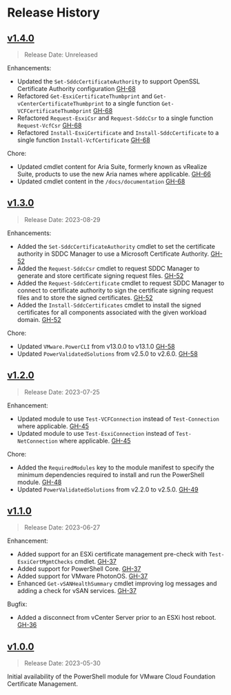# Release History

## [v1.4.0](https://github.com/vmware/powershell-module-for-vmware-cloud-foundation-certificate-management/releases/tag/v1.4.0)

> Release Date: Unreleased

Enhancements:
- Updated the `Set-SddcCertificateAuthority` to support OpenSSL Certificate Authority configuration [GH-68](https://github.com/vmware/powershell-module-for-vmware-cloud-foundation-certificate-management/pull/68)
- Refactored `Get-EsxiCertificateThumbprint` and `Get-vCenterCertificateThumbprint` to a single function `Get-VCFCertificateThumbprint` [GH-68](https://github.com/vmware/powershell-module-for-vmware-cloud-foundation-certificate-management/pull/68)
- Refactored `Request-EsxiCsr` and `Request-SddcCsr` to a single function `Request-VcfCsr` [GH-68](https://github.com/vmware/powershell-module-for-vmware-cloud-foundation-certificate-management/pull/68)
- Refactored `Install-EsxiCertificate` and `Install-SddcCertificate` to a single function `Install-VcfCertificate` [GH-68](https://github.com/vmware/powershell-module-for-vmware-cloud-foundation-certificate-management/pull/68)

Chore:

- Updated cmdlet content for Aria Suite, formerly known as vRealize Suite, products to use the new Aria names where applicable. [GH-66](https://github.com/vmware/powershell-module-for-vmware-cloud-foundation-certificate-management/pull/66)
- Updated cmdlet content in the `/docs/documentation` [GH-68](https://github.com/vmware/powershell-module-for-vmware-cloud-foundation-certificate-management/pull/68)

## [v1.3.0](https://github.com/vmware/powershell-module-for-vmware-cloud-foundation-certificate-management/releases/tag/v1.3.0)

> Release Date: 2023-08-29

Enhancements:

- Added the `Set-SddcCertificateAuthority` cmdlet to set the certificate authority in SDDC Manager to use a Microsoft Certificate Authority. [GH-52](https://github.com/vmware/powershell-module-for-vmware-cloud-foundation-certificate-management/pull/52)
- Added the `Request-SddcCsr` cmdlet to request SDDC Manager to generate and store certificate signing request files. [GH-52](https://github.com/vmware/powershell-module-for-vmware-cloud-foundation-certificate-management/pull/52)
- Added the `Request-SddcCertificate` cmdlet to request SDDC Manager to connect to certificate authority to sign the certificate signing request files and to store the signed certificates. [GH-52](https://github.com/vmware/powershell-module-for-vmware-cloud-foundation-certificate-management/pull/52)
- Added the `Install-SddcCertificates` cmdlet to install the signed certificates for all components associated with the given workload domain. [GH-52](https://github.com/vmware/powershell-module-for-vmware-cloud-foundation-certificate-management/pull/52)

Chore:

- Updated `VMware.PowerCLI` from v13.0.0 to v13.1.0 [GH-58](https://github.com/vmware/powershell-module-for-vmware-cloud-foundation-certificate-management/pull/58)
- Updated `PowerValidatedSolutions` from v2.5.0 to v2.6.0. [GH-58](https://github.com/vmware/powershell-module-for-vmware-cloud-foundation-certificate-management/pull/58)

## [v1.2.0](https://github.com/vmware/powershell-module-for-vmware-cloud-foundation-certificate-management/releases/tag/v1.2.0)

> Release Date: 2023-07-25

Enhancement:

- Updated module to use `Test-VCFConnection` instead of `Test-Connection` where applicable. [GH-45](https://github.com/vmware/powershell-module-for-vmware-cloud-foundation-certificate-management/pull/45)
- Updated module to use `Test-EsxiConnection` instead of `Test-NetConnection` where applicable. [GH-45](https://github.com/vmware/powershell-module-for-vmware-cloud-foundation-certificate-management/pull/45)

Chore:

- Added the `RequiredModules` key to the module manifest to specify the minimum dependencies required to install and run the PowerShell module. [GH-48](https://github.com/vmware/powershell-module-for-vmware-cloud-foundation-certificate-management/pull/48)
- Updated `PowerValidatedSolutions` from v2.2.0 to v2.5.0. [GH-49](https://github.com/vmware/powershell-module-for-vmware-cloud-foundation-certificate-management/pull/49)

## [v1.1.0](https://github.com/vmware/powershell-module-for-vmware-cloud-foundation-certificate-management/releases/tag/v1.1.0)

> Release Date: 2023-06-27

Enhancement:

- Added support for an ESXi certificate management pre-check with `Test-EsxiCertMgmtChecks` cmdlet. [GH-37](https://github.com/vmware/powershell-module-for-vmware-cloud-foundation-certificate-management/pull/37)
- Added support for PowerShell Core. [GH-37](https://github.com/vmware/powershell-module-for-vmware-cloud-foundation-certificate-management/pull/37)
- Added support for VMware PhotonOS. [GH-37](https://github.com/vmware/powershell-module-for-vmware-cloud-foundation-certificate-management/pull/37)
- Enhanced `Get-vSANHealthSummary` cmdlet improving log messages and adding a check for vSAN services. [GH-37](https://github.com/vmware/powershell-module-for-vmware-cloud-foundation-certificate-management/pull/37)

Bugfix:

- Added a disconnect from vCenter Server prior to an ESXi host reboot. [GH-36](https://github.com/vmware/powershell-module-for-vmware-cloud-foundation-certificate-management/pull/36)

## [v1.0.0](https://github.com/vmware/powershell-module-for-vmware-cloud-foundation-certificate-management/releases/tag/v1.0.0)

> Release Date: 2023-05-30

Initial availability of the PowerShell module for VMware Cloud Foundation Certificate Management.
